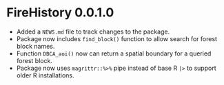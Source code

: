 # FireHistory 0.0.1.0

* Added a `NEWS.md` file to track changes to the package.
* Package now includes `find_block()` function to allow search for forest block names.
* Function `DBCA_aoi()` now can return a spatial boundary for a queried forest block.
* Package now uses `magrittr::%>%` pipe instead of base R `|>` to support older R installations.
